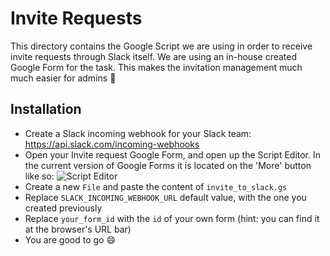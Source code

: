 # Invite Requests
This directory contains the Google Script we are using in order to receive invite requests through Slack itself. We are using an in-house created Google Form for the task. This makes the invitation management much much easier for admins 💃

## Installation

* Create a Slack incoming webhook for your Slack team: https://api.slack.com/incoming-webhooks
* Open your Invite request Google Form, and open up the Script Editor. In the current version of Google Forms it is located on the 'More' button like so: ![Script Editor](https://cloud.githubusercontent.com/assets/1665273/25342930/6fba7d28-2905-11e7-9058-3509e8bc262d.png)
* Create a new `File` and paste the content of `invite_to_slack.gs`
* Replace `SLACK_INCOMING_WEBHOOK_URL` default value, with the one you created previously
* Replace `your_form_id` with the `id` of your own form (hint: you can find it at the browser's URL bar)
* You are good to go :smile:
